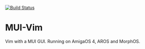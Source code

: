 [![Build Status](https://travis-ci.org/sodero/InstallerLG.svg?branch=master)](https://travis-ci.org/sodero/InstallerLG)

# MUI-Vim

Vim with a MUI GUI. Running on AmigaOS 4, AROS and MorphOS.

